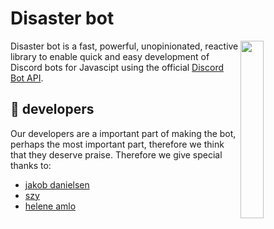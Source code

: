# Disaster bot

<a href="https://discord.gg/gscXkPQ3Nn"><img align="right" src="https://imaginary.abcmedia.no/resize?width=500&interlace=true&url=https%3A%2F%2Fabcnyheter.drpublish.aptoma.no%2Fout%2Fimages%2Farticle%2F%2F2021%2F08%2F22%2F195781570%2F1%2Foriginal%2F36153866.jpg" width=27%></a>

Disaster bot is a fast, powerful, unopinionated, reactive library to enable quick and easy development of Discord bots for Javascipt using the official [Discord Bot API](https://discord.com/developers/docs/intro).

## 🎉 developers

Our developers are a important part of making the bot, perhaps the most important part, therefore we think that they deserve praise.
Therefore we give special thanks to:

* [jakob danielsen](https://github.com/JakobDanielsen)
* [szy](https://github.com/szymonpopio)
* [helene amlo](https://github.com/henningamlo)